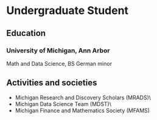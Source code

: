 # Undergraduate Student

## Education
### University of Michigan, Ann Arbor
Math and Data Science, BS
German minor

## Activities and societies
* Michigan Research and Discovery Scholars (MRADS)\
* Michigan Data Science Team (MDST)\
* Michigan Finance and Mathematics Society (MFAMS)
